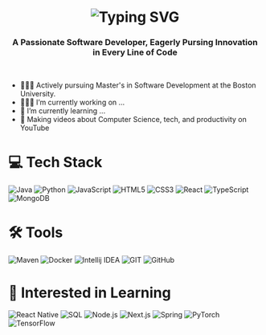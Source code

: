 
<h1 align="center"><img src="https://readme-typing-svg.demolab.com?font=Fira+Code&size=45&duration=4500&pause=750&center=true&vCenter=true&random=false&width=550&lines=Hi+There!+%F0%9F%91%8B;I'm+Jacob+Kustra!;" alt="Typing SVG" /></a></h1>

<h3 align="center">A Passionate Software Developer, Eagerly Pursing Innovation in Every Line of Code</h3><br>

- 👩🏻‍🎓 Actively pursuing Master's in Software Development at the Boston University.
- 👩🏻‍💻 I’m currently working on ...
- 🌱 I’m currently learning ...
- 🎨 Making videos about Computer Science, tech, and productivity on YouTube

# 💻 Tech Stack
![Java](https://img.shields.io/badge/java-%23ED8B00.svg?style=for-the-badge&logo=openjdk&logoColor=white "Java")
![Python](https://img.shields.io/badge/python-3670A0?style=for-the-badge&logo=python&logoColor=ffdd54 "Python")
![JavaScript](https://img.shields.io/badge/javascript-%2320232a.svg?style=for-the-badge&logo=javascript&logoColor=%23F7DF1E "JavaScript")
![HTML5](https://img.shields.io/badge/html5-%23E34F26.svg?style=for-the-badge&logo=html5&logoColor=white "HTML5")
![CSS3](https://img.shields.io/badge/css3-%231572B6.svg?style=for-the-badge&logo=css3&logoColor=white "CSS3")
![React](https://img.shields.io/badge/react-%2320232a.svg?style=for-the-badge&logo=react&logoColor=%2361DAFB "React")
![TypeScript](https://img.shields.io/badge/typescript-%23007ACC.svg?style=for-the-badge&logo=typescript&logoColor=white "TypeScript")
![MongoDB](https://img.shields.io/badge/MongoDB-%234ea94b.svg?style=for-the-badge&logo=mongodb&logoColor=white "MongoDB") 

# 🛠️ Tools
![Maven](https://img.shields.io/badge/Maven-%234ea94b.svg?style=for-the-badge&logo=apachemaven&logoColor=white "Apache Maven")
![Docker](https://img.shields.io/badge/Docker-384d54?style=for-the-badge&logo=docker&logoColor=#0db7ed "Docker")
![Intellij IDEA](https://img.shields.io/badge/Intellij_IDEA-000.svg?style=for-the-badge&logo=intellijidea&logoColor=white "Intellij IDEA")
![GIT](https://img.shields.io/badge/Git-fc6d26?style=for-the-badge&logo=git&logoColor=white "GIT") 
![GitHub](https://img.shields.io/badge/GitHub-%23E34F26.svg?style=for-the-badge&logo=github&logoColor=white "GitHub")

# 🌱 Interested in Learning
![React Native](https://img.shields.io/badge/React_Native-%2320232a.svg?style=for-the-badge&logo=react&logoColor=%2361DAFB "React Native")
![SQL](https://img.shields.io/badge/SQL-00758f.svg?style=for-the-badge&logo=MySQL&logoColor=white "SQL")
![Node.js](https://img.shields.io/badge/Node.js-68a063.svg?style=for-the-badge&logo=node.js&logoColor=white "Node.js")
![Next.js](https://img.shields.io/badge/Next.js-000.svg?style=for-the-badge&logo=next.js&logoColor=white "Next.js")
![Spring](https://img.shields.io/badge/Spring-%234ea94b.svg?style=for-the-badge&logo=Spring&logoColor=white "Spring")
![PyTorch](https://img.shields.io/badge/PyTorch-DE3412.svg?style=for-the-badge&logo=PyTorch&logoColor=white "PyTorch")
![TensorFlow](https://img.shields.io/badge/TensorFlow-FFA800.svg?style=for-the-badge&logo=TensorFlow&logoColor=white "TensorFlow")
